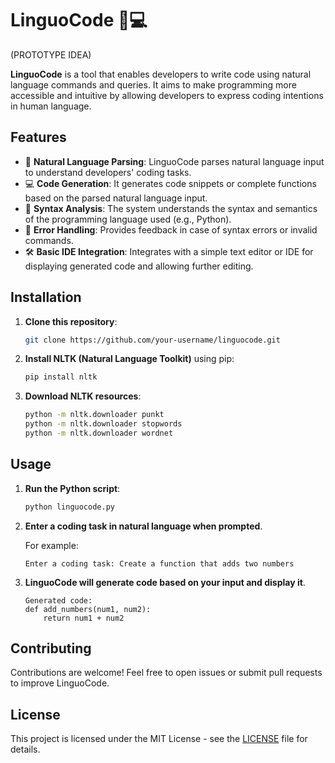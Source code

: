 # LinguoCode 📝💻

(PROTOTYPE IDEA)

**LinguoCode** is a tool that enables developers to write code using natural language commands and queries. It aims to make programming more accessible and intuitive by allowing developers to express coding intentions in human language.

## Features

- 📝 **Natural Language Parsing**: LinguoCode parses natural language input to understand developers' coding tasks.
- 💻 **Code Generation**: It generates code snippets or complete functions based on the parsed natural language input.
- 🧠 **Syntax Analysis**: The system understands the syntax and semantics of the programming language used (e.g., Python).
- 🚦 **Error Handling**: Provides feedback in case of syntax errors or invalid commands.
- 🛠️ **Basic IDE Integration**: Integrates with a simple text editor or IDE for displaying generated code and allowing further editing.

## Installation

1. **Clone this repository**:

   ```bash
   git clone https://github.com/your-username/linguocode.git
   ```

2. **Install NLTK (Natural Language Toolkit)** using pip:

   ```bash
   pip install nltk
   ```

3. **Download NLTK resources**:

   ```bash
   python -m nltk.downloader punkt
   python -m nltk.downloader stopwords
   python -m nltk.downloader wordnet
   ```

## Usage

1. **Run the Python script**:

   ```bash
   python linguocode.py
   ```

2. **Enter a coding task in natural language when prompted**.

   For example:
   ```
   Enter a coding task: Create a function that adds two numbers
   ```

3. **LinguoCode will generate code based on your input and display it**.

   ```
   Generated code:
   def add_numbers(num1, num2):
       return num1 + num2
   ```

## Contributing

Contributions are welcome! Feel free to open issues or submit pull requests to improve LinguoCode.

## License

This project is licensed under the MIT License - see the [LICENSE](LICENSE) file for details.
``` 

